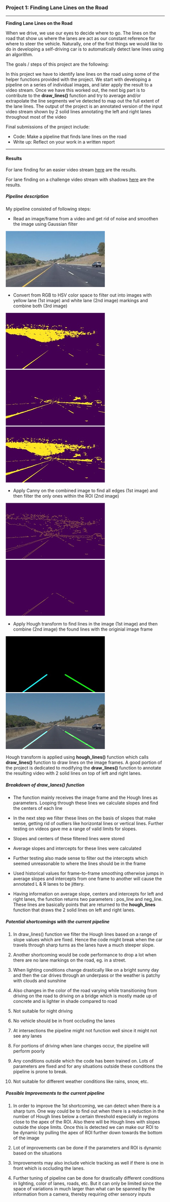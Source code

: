 ### Project 1: Finding Lane Lines on the Road

---

**Finding Lane Lines on the Road**


When we drive, we use our eyes to decide where to go.  The lines on the road that show us where the lanes are act as our constant reference for where to steer the vehicle.  Naturally, one of the first things we would like to do in developing a self-driving car is to automatically detect lane lines using an algorithm.

The goals / steps of this project are the following:

In this project we have to identify lane lines on the road using some of the helper functions provided with the project. We start with developing a pipeline on a series of individual images, and later apply the result to a video stream. Once we have this worked out, the next big part is to contribute to the **draw\_lines()** function and try to average and/or extrapolate the line segments we've detected to map out the full extent of the lane lines. The output of the project is an annotated version of the input video stream shown by 2 solid lines annotating the left and right lanes throughout most of the video

Final submissions of the project include:

* Code: Make a pipeline that finds lane lines on the road
* Write up: Reflect on your work in a written report



[//]: # (Image References)

[image1]: ./examples/grayscale.jpg "Grayscale"
[image2]: ./examples/image2.jpg "Image"
[image3]: ./examples/Y_img.jpg "Yellow image"
[image4]: ./examples/W_img.jpg "White image"
[image5]: ./examples/combined.jpg "Combined image"
[image6]: ./examples/canny.jpg "Canny"
[image7]: ./examples/canny_ROI.jpg "Canny ROI"
[image8]: ./examples/line_image.jpg "Line Image"
[image9]: ./examples/final_image.jpg "Final Image"

---

#### Results

For lane finding for an easier video stream [here](https://youtu.be/Th5x-Cewutg) are the results.

For lane finding on a challenge video stream with shadows [here](https://youtu.be/G4SRsefDvYM) are the results.

##### Pipeline description

My pipeline consisted of following steps:

* Read an image/frame from a video and get rid of noise and smoothen the image using Gaussian filter

![alt text][image2]

* Convert from RGB to HSV color space to filter out into images with yellow lane (1st image) and white lane (2nd image) markings and combine both (3rd image)

![alt text][image3] ![alt text][image4] ![alt text][image5]

* Apply Canny on the combined image to find all edges (1st image) and then filter the only ones within the ROI (2nd image)

![alt text][image6] ![alt text][image7]

* Apply Hough transform to find lines in the image (1st image) and then combine (2nd image) the found lines with the originial image frame

![alt text][image8] ![alt text][image9]

Hough transform is applied using **hough\_lines()** function which calls **draw\_lines()** function to draw lines on the image frames. A good portion of the project is dedicated to modifying the **draw\_lines()** function to annotate the resulting video with 2 solid lines on top of left and right lanes.

##### Breakdown of draw\_lanes() function

* The function mainly receives the image frame and the Hough lines as parameters. Looping through these lines we calculate slopes and find the centers of each line

* In the next step we filter these lines on the basis of slopes that make sense, getting rid of outliers like horizontal lines or vertical lines. Further testing on videos gave me a range of valid limits for slopes.

* Slopes and centers of these filtered lines were stored 

* Average slopes and intercepts for these lines were calculated

* Further testing also made sense to filter out the intercepts which seemed unreasonable to where the lines should be in the frame

* Used historical values for frame-to-frame smoothing otherwise jumps in average slopes and intercepts from one frame to another will cause the annotated L & R lanes to be jittery.

* Having information on average slope, centers and intercepts for left and right lanes, the function returns two parameters : pos_line and neg_line. These lines are basically points that are returned to the **hough\_lines** function that draws the 2 solid lines on left and right lanes.


##### Potential shortcomings with the current pipeline

1. In draw\_lines() function we filter the Hough lines based on a range of slope values which are fixed. Hence the code might break when the car travels through sharp turns as the lanes have a much steeper slope.

2. Another shortcoming would be code performance to drop a lot when there are no lane markings on the road, eg. in a street. 

3. When lighting conditions change drastically like on a bright sunny day and then the car drives through an underpass or the weather is patchy with clouds and sunshine

4. Also changes in the color of the road varying while transitioning from driving on the road to driving on a bridge which is mostly made up of concrete and is lighter in shade compared to road

5. Not suitable for night driving

6. No vehicle should be in front occluding the lanes

7. At intersections the pipeline might not function well since it might not see any lanes

8. For portions of driving when lane changes occur, the pipeline will perform poorly

9. Any conditions outside which the code has been trained on. Lots of parameters are fixed and for any situations outside these conditions the pipeline is prone to break.

10. Not suitable for different weather conditions like rains, snow, etc.

##### Possible Improvements to the current pipeline

1. In order to improve the 1st shortcoming, we can detect when there is a sharp turn. One way could be to find out when there is a reduction in the number of Hough lines below a certain threshold especially in regions close to the apex of the ROI. Also there will be Hough lines with slopes outside the slope limits. Once this is detected we can make our ROI to be dynamic by pulling the apex of ROI further down towards the bottom of the image

2. Lot of improvements can be done if the parameters and ROI is dynamic based on the situations

3. Improvements may also include vehicle tracking as well if there is one in front which is occluding the lanes.

4. Further tuning of pipeline can be done for drastically different conditions in lighting, color of lanes, roads, etc. But it can only be limited since the space of variations in much larger than what can be spanned by the information from a camera, thereby requiring other sensory inputs